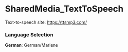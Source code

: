 # **SharedMedia_TextToSpeech**

Text-to-speech site: https://ttsmp3.com/



### Language Selection

**German**: German/Marlene


